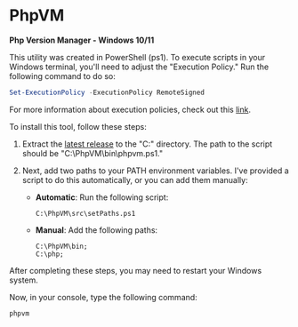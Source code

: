 # PhpVM
**Php Version Manager - Windows 10/11**

This utility was created in PowerShell (ps1). To execute scripts in your Windows terminal, you'll need to adjust the "Execution Policy." Run the following command to do so:

```powershell
Set-ExecutionPolicy -ExecutionPolicy RemoteSigned
```

For more information about execution policies, check out this [link](https://learn.microsoft.com/pt-br/powershell/module/microsoft.powershell.core/about/about_execution_policies?view=powershell-7.4).

To install this tool, follow these steps:

1. Extract the [latest release](https://github.com/ThiagoDOM/PhpVM/releases) to the "C:\" directory. The path to the script should be "C:\PhpVM\bin\phpvm.ps1."

2. Next, add two paths to your PATH environment variables. I've provided a script to do this automatically, or you can add them manually:

   - **Automatic**: Run the following script:
     ```
     C:\PhpVM\src\setPaths.ps1
     ```

   - **Manual**: Add the following paths:
     ```
     C:\PhpVM\bin;
     C:\php;
     ```


After completing these steps, you may need to restart your Windows system.

Now, in your console, type the following command:
```bash
phpvm
```

